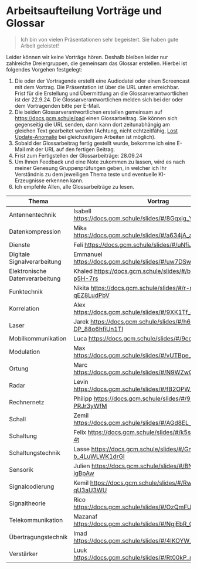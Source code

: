 Arbeitsaufteilung Vorträge und Glossar
========================================

> Ich bin von vielen Präsentationen sehr begeistert. Sie haben gute Arbeit geleistet!

Leider können wir keine Vorträge hören. Deshalb bleiben leider nur zahlreiche Dreiergruppen, die gemeinsam das Glossar erstellen. Hierbei ist folgendes Vorgehen festgelegt:

1. Die oder der Vortragende erstellt eine Audiodatei oder einen Screencast mit dem Vortrag. Die Präsentation ist über die URL unten erreichbar. Frist für die Erstellung und Übermittlung an die Glossarverantwortlichen ist der 22.9.24. Die Glossarverantwortlichen melden sich bei der oder dem Vortragenden bitte per E-Mail.
2. Die beiden Glossarverantwortlichen erstellen gemeinsam auf https://docs.gcm.schule/pad einen Glossarbeitrag. Sie können sich gegenseitig die URL senden, dann kann dort zeitunabhängig am gleichen Text gearbeitet werden (Achtung, nicht echtzeitfähig, [Lost Update-Anomalie](https://de.wikipedia.org/wiki/Verlorenes_Update) bei gleichzeitigem Arbeiten ist möglich).
3. Sobald der Glossarbeitrag fertig gestellt wurde, bekomme ich eine E-Mail mit der URL auf den fertigen Beitrag.
4. Frist zum Fertigstellen der Glossarbeiträge: 28.09.24
5. Um Ihnen Feedback und eine Note zukommen zu lassen, wird es nach meiner Genesung Gruppenprüfungen geben, in welcher ich Ihr Verständnis zu dem jeweiligen Thema teste und eventuelle KI-Erzeugnisse erkennen kann.
6. Ich empfehle Allen, alle Glossarbeiträge zu lesen.


| Thema                           | Vortrag                                                       | Glossarverantwortlich 1                                    | Glossarverantwortlich 2
|---------------------------------|---------------------------------------------------------------|------------------------------------------------------------|------------------------------------------------------------
| Antennentechnik                 | Isabell https://docs.gcm.schule/slides/#/8Gqxig_Y7wI4gMdSwfu/ | Lasse https://docs.gcm.schule/pad/#/zDOGsF_o-e6O9-x2Ht6    | Zemil https://docs.gcm.schule/pad/#/zDOGsF_o-e6O9-x2Ht6
| Datenkompression                | Mika https://docs.gcm.schule/slides/#/a634jA_azPfF6vxaz09     | Luca https://docs.gcm.schule/pad/#/aDND1T_EevxcOckDz3w     | Alex
| Dienste                         | Feli https://docs.gcm.schule/slides/#/uNfiJu_iYpd7go2h2IK     | Levin                                                      | Mika
| Digitale Signalverarbeitung     | Emmanuel https://docs.gcm.schule/slides/#/uw7DSw_5ZrpRqvziQF0 | Rico https://docs.gcm.schule/pad/#/Kg8KJR_HRaqXIFn2hnW     | Felicia (Feli)
| Elektronische Datenverarbeitung | Khaled https://docs.gcm.schule/slides/#/byTBJP_8CAg-p5H-7rs   | Mazanaf                                                    | Felix
| Funktechnik                     | Nikita https://docs.gcm.schule/slides/#/r-r-lB_d-qEZ8LudPbV   | Jarek                                                      | Lasse https://docs.gcm.schule/pad/#/aLU5uy_lK3fHyVp3aaf
| Korrelation                     | Alex https://docs.gcm.schule/slides/#/9XK1Tf_dm1X0ZJGK0mC     | Isabell https://docs.gcm.schule/pad/#/mRLFuW_UBOHj1jNEgCc  | Imad
| Laser                           | Jarek https://docs.gcm.schule/slides/#/h6T-DP_88o6hfiUn1TI    | Alex https://docs.gcm.schule/pad/#/kHZbkj_GMojHKF4FPyE/    | Marc https://docs.gcm.schule/pad/#/kHZbkj_GMojHKF4FPyE/
| Mobilkommunikation              | Luca https://docs.gcm.schule/slides/#/9ccSEs_le8crbIlp0RM     | Mika                                                       | Max
| Modulation                      | Max https://docs.gcm.schule/slides/#/vUTBpe_NdOsh8f1KBuV      | Nikita                                                     | Khaled
| Ortung                          | Marc https://docs.gcm.schule/slides/#/N9WZwO_PP2U2Oy1HhdO     | Marc https://docs.gcm.schule/pad/#/QzUjXC_Iu8mlfBGHcbw     | Rico https://docs.gcm.schule/pad/#/QzUjXC_Iu8mlfBGHcbw
| Radar                           | Levin https://docs.gcm.schule/slides/#/fB2OPW_mqXH30FUrOkJ    | Julien                                                     | Kemil
| Rechnernetz                     | Philipp https://docs.gcm.schule/slides/#/9Xu9lt_PU-PRJr3yWfM  | Felicia (Feli)                                             | Luuk https://docs.gcm.schule/pad/#/ddb0NE_zLYQ6ZBf5YsC
| Schall                          | Zemil https://docs.gcm.schule/slides/#/AGd8EL_IlZhgdjqoYP6    | Max                                                        | Isabell https://docs.gcm.schule/pad/#/ZTDqqK_TIrzEPycKycr/
| Schaltung                       | Felix https://docs.gcm.schule/slides/#/k5sF3l_mUV5nOnZV-4t    | Imad                                                       | Nikita https://docs.gcm.schule/pad/#/jKrx1M_COvcklDK-S5i
| Schaltungstechnik               | Lasse https://docs.gcm.schule/slides/#/Gmxg-b_4LuWLWK1drGI    | Khaled https://docs.gcm.schule/pad/#/KvvFQJ_OOeX2ARX-AhL   | Mazanaf https://docs.gcm.schule/pad/#/KvvFQJ_OOeX2ARX-AhL
| Sensorik                        | Julien https://docs.gcm.schule/slides/#/BN3INO_QrnuF-igBpAw   | Kemil                                                      | Philipp https://docs.gcm.schule/pad/#/SuV6py_HAL0cHughU5P
| Signalcodierung                 | Kemil https://docs.gcm.schule/slides/#/RwQFXb_Mig-qU3aU3WU    | Luuk https://docs.gcm.schule/pad/#/pB8O-X_cjHRaQxi-1as     | Julien
| Signaltheorie                   | Rico https://docs.gcm.schule/slides/#/OzQmFU_QEp8Pu0JqECF     | Felix https://docs.gcm.schule/pad/#/mNKwXN_BdkkbjpdVTjN    | Jarek https://docs.gcm.schule/pad/#/mNKwXN_BdkkbjpdVTjN
| Telekommunikation               | Mazanaf https://docs.gcm.schule/slides/#/NgjEbR_Oo7FFkrJSpSS  | Emmanuel https://docs.gcm.schule/pad/#/AwLFtV_LYmVFnzxf4Qj | Levin
| Übertragungstechnik             | Imad https://docs.gcm.schule/slides/#/4IKOYW_Yk20V4Vxp9ke     | Philipp https://docs.gcm.schule/pad/#/CSsCZ5_gcMFIKwZcgD1  | Emmanuel
| Verstärker                      | Luuk https://docs.gcm.schule/slides/#/Rt00kP_mN9oVipxZkbF     | Zemil https://docs.gcm.schule/pad/#/xY4fUH_jOB23ivXSZgs    | Luca https://docs.gcm.schule/pad/#/WGrL2U_aG4c4qmjoidI

